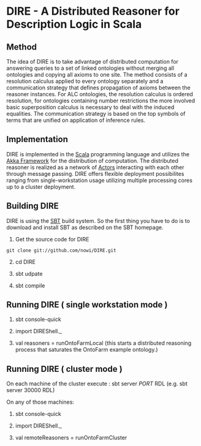 DIRE - A Distributed Reasoner for Description Logic in Scala
=================

Method
---------
The idea of DIRE is to take advantage of distributed computation for answering queries to a set of linked ontologies without merging all ontologies and copying all axioms to one site. The method consists of a resolution calculus applied to every ontology separately and a communication strategy that defines propagation of axioms between the reasoner instances.
For ALC ontologies, the resolution calculus is ordered resolution, for ontologies containing number restrictions the more involved basic superposition calculus is necessary to deal with the induced equalities. The communication strategy is based on the top symbols of terms that are unified on application of inference rules.


Implementation
---------------

DIRE is implemented in the [Scala][1] programming language and utilizes the [Akka Framework][2] for the distribution of computation. The distributed reasoner is realized as a network of [Actors][3] interacting with each other through message passing. DIRE offers flexible deployment possibilites ranging from single-workstation usage utilizing multiple processing cores up to a cluster deployment.


Building DIRE
------------------
DIRE is using the [SBT][4] build system. So the first thing you have to do is to download and install SBT as described on the SBT homepage.


1.    Get the source code for DIRE

    git clone git://github.com/nowi/DIRE.git

2.    cd DIRE

3.    sbt udpate

4.    sbt compile


Running DIRE ( single workstation mode )
-------------

1.    sbt console-quick

2.    import DIREShell._

3.    val reasoners = runOntoFarmLocal (this starts a distributed reasoning process that saturates the OntoFarm example ontology.)


Running DIRE ( cluster mode )
-------------

On each machine of the cluster execute : sbt server *PORT* RDL (e.g. sbt server 30000 RDL)
         

On any of those machines: 

1.    sbt console-quick

2.    import DIREShell._

3.    val remoteReasoners = runOntoFarmCluster


  [1]: http://scala-lang.org
  [2]: http://akkasource.com
  [3]: http://en.wikipedia.org/wiki/Actor_model
  [4]: http://code.google.com/p/simple-build-tool/

